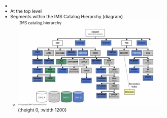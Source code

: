 -
- At the top level
- Segments within the IMS Catalog Hierarchy (diagram)
	- ![image.png](../assets/image_1753372049970_0.png){:height 0, :width 1200}